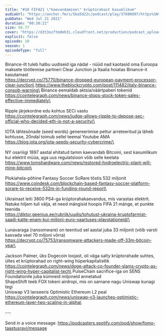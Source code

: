 ```yaml
---
title: "#10 FIFA21 \"kaevandamine\" krüptorahast kasumlikum"
audioUrl: "https://anchor.fm/s/5ba5d22c/podcast/play/37600897/https%3A%2F%2Fd3ctxlq1ktw2nl.cloudfront.net%2Fstaging%2F2021-6-21%2Fe15a8a0a-f724-6098-a53c-0947f1fd0dc9.m4a"
pubDate: "Wed Jul 21 2021"
duration: "00:30:21"
size: 56.77 
cover: "https://d3t3ozftmdmh3i.cloudfront.net/production/podcast_uploaded_episode/15275939/15275939-1626880351432-90f1ea9cf014f.jpg"
explicit: false
episode: 10
season: 1
episodeType: "full"
---
```


Binance-ilt tuleb halbu uudiseid iga nädal - nüüd nad kaotasid oma Euroopa maksete töötlemise partneri Clear Junction ja Itaalia hoiatas Binance-it kasutamast\
https://decrypt.co/75770/binance-dropped-european-payment-processor-clear-junction\
https://www.theblockcrypto.com/post/111482/italy-binance-consob-warning\
Binance eemaldab aktsia/väärtpaberi tokenid\
https://cointelegraph.com/news/binance-stops-stock-token-sales-effective-immediately\
\
  \
Ripple järjekordne edu kohtus SECi vastu\
https://cointelegraph.com/news/judge-allows-ripple-to-depose-sec-official-who-decided-eth-is-not-a-security/\
\
  \
IOTA lähtesõnade (seed words) genereerimise pettur arreteeritud ja läheb kohtusse, 20ndal toimub sellel teemal Youtube AMA https://blog.iota.org/iota-seeds-security-cybercrime/\
\
  \
NY osariiigi 1897 aastal ehitatud tamm kaevandab Bitcoini, sest kasumlikum kui elektrit müüa, aga uus regulatsioon võib selle keelata https://www.tomshardware.com/news/restored-hydroelectric-plant-will-mine-bitcoin\
\
  \
Plokiahela-põhine Fantasy Soccer SoRare tõstis 532 miljonit\
https://www.coindesk.com/blockchain-based-fantasy-soccer-platform-sorare-to-receive-532m-in-funding-round-report\
\
  \
Ukrainast leiti 3800 PS4-ga krüptorahakaevandus, mis varastas elektrit. Natuke hiljem tuli välja, et need mängisid hoopis FIFA 21 mänge, et punkte teenida\
https://diktor.geenius.ee/rubriik/uudis/tohutust-ukraina-kruptofarmist-saadi-katte-enam-kui-miljoni-euro-vaartuses-playstationeid/\
\
  \
Lunavaraga (ransomware) on teenitud sel aastal juba 33 miljonit (võib varsti kasvada veel 70 miljoni võrra)\
https://decrypt.co/75753/ransomware-attackers-made-off-33m-bitcoin-year\
\
  \
Jackson Palmer, üks Dogecoin loojast, oli väga salty krüptorahade suhtes, ültes et krüptorahad on right-wing hüperkapitalistlik https://cointelegraph.com/news/doge-attack-co-founder-slams-crypto-as-right-wing-hyper-capitalist-tech\
PulseChain sacrifice-iga on SENS Foundationile juba kümneid miljoneid annetatud\
ShapeShift teeb FOX tokeni airdropi, mis on sarnane nagu Uniswap kunagi tegi\
Uniswap V3 lanseeris Optimistic Ethereum L2 peal\
https://cointelegraph.com/news/uniswap-v3-launches-optimistic-ethereum-layer-two-scaling-in-alpha\
\
\
--- \
\
Send in a voice message: https://podcasters.spotify.com/pod/show/fomo-taastusravi/message